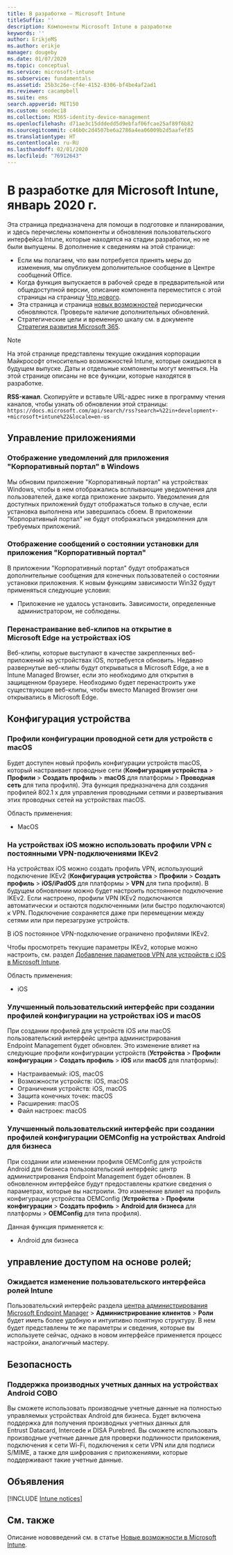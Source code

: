 ```yaml
---
title: В разработке — Microsoft Intune
titleSuffix: ''
description: Компоненты Microsoft Intune в разработке
keywords: ''
author: ErikjeMS
ms.author: erikje
manager: dougeby
ms.date: 01/07/2020
ms.topic: conceptual
ms.service: microsoft-intune
ms.subservice: fundamentals
ms.assetid: 25b3c26e-cf4e-4152-8306-bf4be4af2ad1
ms.reviewer: cacampbell
ms.suite: ems
search.appverid: MET150
ms.custom: seodec18
ms.collection: M365-identity-device-management
ms.openlocfilehash: d71ae3c15dddedd5d9ebfaf06fcae25af89f6b82
ms.sourcegitcommit: c46b0c2d4507be6a2786a4ea06009b2d5aafef85
ms.translationtype: HT
ms.contentlocale: ru-RU
ms.lasthandoff: 02/01/2020
ms.locfileid: "76912643"
---
```

# <a name="in-development-for-microsoft-intune---january-2020"></a>В разработке для Microsoft Intune, январь 2020 г.

Эта страница предназначена для помощи в подготовке и планировании, и здесь перечислены компоненты и обновления пользовательского интерфейса Intune, которые находятся на стадии разработки, но не были выпущены. В дополнение к сведениям на этой странице: 

- Если мы полагаем, что вам потребуется принять меры до изменения, мы опубликуем дополнительное сообщение в Центре сообщений Office.
- Когда функция выпускается в рабочей среде в предварительной или общедоступной версии, описание компонента переместится с этой страницы на страницу [Что нового](whats-new.md).
- Эта страница и страница [новых возможностей](whats-new.md) периодически обновляются. Проверьте наличие дополнительных обновлений.
- Стратегические цели и временную шкалу см. в документе [Стратегия развития Microsoft 365](https://www.microsoft.com/microsoft-365/roadmap?rtc=2&filters=EMS).

> [!NOTE]
> На этой странице представлены текущие ожидания корпорации Майкрософт относительно возможностей Intune, которые ожидаются в будущем выпуске. Даты и отдельные компоненты могут меняться. На этой странице описаны не все функции, которые находятся в разработке.

**RSS-канал**. Скопируйте и вставьте URL-адрес ниже в программу чтения каналов, чтобы узнать об обновлении этой страницы: `https://docs.microsoft.com/api/search/rss?search=%22in+development+-+microsoft+intune%22&locale=en-us`

<!--
## What's coming to Intune in the Azure portal 
## What's coming to Intune apps
## Notices
-->

<!-- Common categories:  
## App management
## Device configuration
## Device enrollment
## Device management
## Intune apps
## Monitor and troubleshoot
## Role-based access control
## Security

-->
 
<!-- ***********************************************-->
## <a name="app-management"></a>Управление приложениями

### <a name="display-notifications-for-the-company-portal-app-on-windows---1808082----"></a>Отображение уведомлений для приложения "Корпоративный портал" в Windows<!-- 1808082  -->
Мы обновим приложение "Корпоративный портал" на устройствах Windows, чтобы в нем отображались всплывающие уведомления для пользователей, даже когда приложение закрыто. Уведомления для доступных приложений будут отображаться только в случае, если установка выполнена или завершилась сбоем. В приложении "Корпоративный портал" не будут отображаться уведомления для требуемых приложений. 

### <a name="display-installation-status-messages-for-the-company-portal-app---2514416----"></a>Отображение сообщений о состоянии установки для приложения "Корпоративный портал"<!-- 2514416  -->
В приложении "Корпоративный портал" будут отображаться дополнительные сообщения для конечных пользователей о состоянии установки приложения. К новым функциям зависимости Win32 будут применяться следующие условия:
- Приложение не удалось установить. Зависимости, определенные администратором, не соблюдены.

### <a name="retarget-web-clips-to-microsoft-edge-on-ios-devices---5455276---"></a>Перенастраивание веб-клипов на открытие в Microsoft Edge на устройствах iOS<!-- 5455276 -->
Веб-клипы, которые выступают в качестве закрепленных веб-приложений на устройствах iOS, потребуется обновить. Недавно развернутые веб-клипы будут открываться в Microsoft Edge, а не в Intune Managed Browser, если это необходимо для открытия в защищенном браузере. Необходимо будет перенастроить уже существующие веб-клипы, чтобы вместо Managed Browser они открывались в Microsoft Edge. 


<!-- ***********************************************-->
## <a name="device-configuration"></a>Конфигурация устройства

### <a name="wired-network-device-configuration-profiles-for-macos-devices---3508686----"></a>Профили конфигурации проводной сети для устройств с macOS<!-- 3508686  -->
Будет доступен новый профиль конфигурации устройств macOS, который настраивает проводные сети (**Конфигурация устройства** > **Профили** > **Создать профиль** > **macOS** для платформы > **Проводная сеть** для типа профиля). Эта функция предназначена для создания профилей 802.1 x для управления проводными сетями и развертывания этих проводных сетей на устройствах macOS.

Область применения:
- MacOS

### <a name="vpn-profiles-with-ikev2-vpn-connections-can-use-always-on-with-ios-devices----1947932-idready---"></a>На устройствах iOS можно использовать профили VPN с постоянными VPN-подключениями IKEv2 <!-- 1947932 idready -->
На устройствах iOS можно создать профиль VPN, использующий подключение IKEv2 (**Конфигурация устройства** > **Профили** > **Создать профиль** > **iOS/iPadOS** для платформы > **VPN** для типа профиля). В будущем обновлении можно будет настроить постоянное подключение IKEv2. Если настроено, профили VPN IKEv2 подключаются автоматически и остаются подключенными (или быстро подключаются) к VPN. Подключение сохраняется даже при перемещении между сетями или при перезагрузке устройств.

В iOS постоянное VPN-подключение ограничено профилями IKEv2.

Чтобы просмотреть текущие параметры IKEv2, которые можно настроить, см. раздел [Добавление параметров VPN для устройств с iOS в Microsoft Intune](../configuration/vpn-settings-ios.md#ikev2-settings).

Область применения:
- iOS

### <a name="improved-user-interface-experience-when-creating-configuration-profiles-on-ios-and-macos-devices---5569008-5569039-5569057-5569110-5569116-5569131-5569139-5569153-5859984-idready---"></a>Улучшенный пользовательский интерфейс при создании профилей конфигурации на устройствах iOS и macOS<!-- 5569008-5569039-5569057-5569110-5569116-5569131-5569139-5569153-5859984 idready -->
При создании профилей для устройств iOS или macOS пользовательский интерфейс центра администрирования Endpoint Management будет обновлен. Это изменение влияет на следующие профили конфигурации устройств (**Устройства** > **Профили конфигурации** > **Создать профиль** > **iOS** или **macOS** для платформы):

- Настраиваемый: iOS, macOS
- Возможности устройств: iOS, macOS
- Ограничения устройств: iOS, macOS
- Защита конечных точек: macOS
- Расширения: macOS
- Файл настроек: macOS

### <a name="improved-user-interface-experience-when-creating-oemconfig-configuration-profiles-on-android-enterprise-devices---5568645-idready----"></a>Улучшенный пользовательский интерфейс при создании профилей конфигурации OEMConfig на устройствах Android для бизнеса<!-- 5568645 idready  -->
При создании или изменении профиля OEMConfig для устройств Android для бизнеса пользовательский интерфейс центр администрирования Endpoint Management будет обновлен. В обновленном интерфейсе будут предоставлены краткие сведения о параметрах, которые вы настроили. Это изменение влияет на профиль конфигурации устройства OEMConfig (**Устройства** > **Профили конфигурации** > **Создать профиль** > **Android для бизнеса** для платформы > **OEMConfig** для типа профиля).

Данная функция применяется к:
- Android для бизнеса 

<!-- ***********************************************-->
<!--## Device enrollment-->



<!-- ***********************************************-->
<!--## Device management-->



<!-- ***********************************************-->
<!--## Intune apps-->
 

<!-- ***********************************************-->

<!--
## Monitoring and troubleshooting
-->


<!-- ***********************************************-->
## <a name="role-based-access-control"></a>управление доступом на основе ролей;

### <a name="intune-roles-user-interface-changes-coming--5801612-idready--"></a>Ожидается изменение пользовательского интерфейса ролей Intune<!--5801612 idready-->
Пользовательский интерфейс раздела [центра администрирования Microsoft Endpoint Manager](https://go.microsoft.com/fwlink/?linkid=2109431) > **Администрирование клиентов** > **Роли** будет иметь более удобную и интуитивно понятную структуру. В нем будет представлены те же параметры и сведения, которые вы используете сейчас, однако в новом интерфейсе применяется процесс настройки, аналогичный мастеру.


<!-- ***********************************************-->
## <a name="security"></a>Безопасность

### <a name="derived-credentials-support-on-android-cobo-devices--4839592--"></a>Поддержка производных учетных данных на устройствах Android COBO<!--4839592-->
Вы сможете использовать производные учетные данные на полностью управляемых устройствах Android для бизнеса. Будет включена поддержка для получения производных учетных данных для Entrust Datacard, Intercede и DISA Purebred. Вы сможете использовать производные учетные данные для проверки подлинности приложения, подключения к сети Wi-Fi, подключения к сети VPN или для подписи S/MIME, а также для шифрования с приложениями, которые поддерживают такие учетные данные. 

<!-- ***********************************************-->
## <a name="notices"></a>Объявления

[!INCLUDE [Intune notices](../includes/intune-notices.md)]

## <a name="see-also"></a>См. также
Описание нововведений см. в статье [Новые возможности в Microsoft Intune](whats-new.md).


